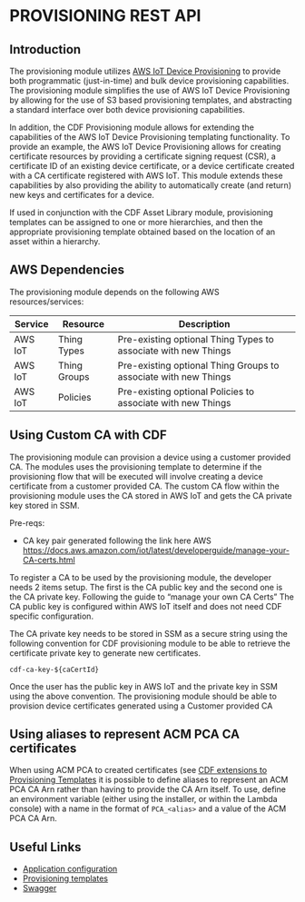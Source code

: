 # PROVISIONING REST API

## Introduction

The provisioning module utilizes [AWS IoT Device Provisioning](https://docs.aws.amazon.com/iot/latest/developerguide/iot-provision.html) to provide both programmatic (just-in-time) and bulk device provisioning capabilities.  The provisioning module simplifies the use of AWS IoT Device Provisioning by allowing for the use of S3 based provisioning templates, and abstracting a standard interface over both device provisioning capabilities.

In addition, the CDF Provisioning module allows for extending the capabilities of the AWS IoT Device Provisioning templating functionality.  To provide an example, the AWS IoT Device Provisioning allows for creating certificate resources by providing a certificate signing request (CSR), a certificate ID of an existing device certificate, or a device certificate created with a CA certificate registered with AWS IoT.  This module extends these capabilities by also providing the ability to automatically create (and return) new keys and certificates for a device.

If used in conjunction with the CDF Asset Library module, provisioning templates can be assigned to one or more hierarchies, and then the appropriate provisioning template obtained based on the location of an asset within a hierarchy.

## AWS Dependencies

The provisioning module depends on the following AWS resources/services:

Service | Resource | Description
--------|----------|-------------
AWS IoT | Thing Types | Pre-existing optional Thing Types to associate with new Things
AWS IoT | Thing Groups | Pre-existing optional Thing Groups to associate with new Things
AWS IoT | Policies | Pre-existing optional Policies to associate with new Things

## Using Custom CA with CDF

The provisioning module can provision a device using a customer provided CA. The modules uses the provisioning template to determine if the provisioning flow that will be executed will involve creating a device certificate from a customer provided CA. The custom CA flow within the provisioning module uses the CA stored in AWS IoT and gets the CA private key stored in SSM. 

Pre-reqs:
- CA key pair generated following the link here AWS https://docs.aws.amazon.com/iot/latest/developerguide/manage-your-CA-certs.html

To register a CA to be used by the provisioning module, the developer needs 2 items setup. The first is the CA public key and the second one is the CA private key. Following the guide to “manage your own CA Certs” The CA public key is configured within AWS IoT itself and does not need CDF specific configuration. 

The CA private key needs to be stored in SSM as a secure string using the following convention for CDF provisioning module to be able to retrieve the certificate private key to generate new certificates. 

`cdf-ca-key-${caCertId}`

Once the user has the public key in AWS IoT and the private key in SSM using the above convention. The provisioning module should be able to provision device certificates generated using a Customer provided CA

## Using aliases to represent ACM PCA CA certificates

When using ACM PCA to created certificates (see [CDF extensions to Provisioning Templates](docs/provisioning-templates.md) it is possible to define aliases to represent an ACM PCA CA Arn rather than having to provide the CA Arn itself. To use, define an environment variable (either using the installer, or within the Lambda console) with a name in the format of `PCA_<alias>` and a value of the ACM PCA CA Arn.

## Useful Links

- [Application configuration](docs/configuration.md)
- [Provisioning templates](docs/provisioning-templates.md)
- [Swagger](docs/swagger.yml)